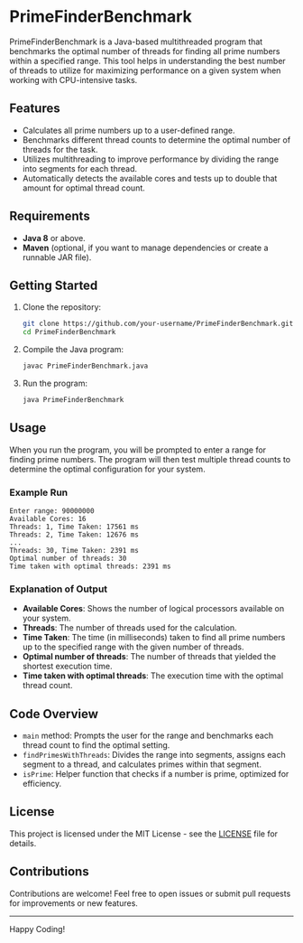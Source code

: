 
# PrimeFinderBenchmark

PrimeFinderBenchmark is a Java-based multithreaded program that benchmarks the optimal number of threads for finding all prime numbers within a specified range. This tool helps in understanding the best number of threads to utilize for maximizing performance on a given system when working with CPU-intensive tasks.

## Features

- Calculates all prime numbers up to a user-defined range.
- Benchmarks different thread counts to determine the optimal number of threads for the task.
- Utilizes multithreading to improve performance by dividing the range into segments for each thread.
- Automatically detects the available cores and tests up to double that amount for optimal thread count.

## Requirements

- **Java 8** or above.
- **Maven** (optional, if you want to manage dependencies or create a runnable JAR file).

## Getting Started

1. Clone the repository:
   ```bash
   git clone https://github.com/your-username/PrimeFinderBenchmark.git
   cd PrimeFinderBenchmark
   ```

2. Compile the Java program:
   ```bash
   javac PrimeFinderBenchmark.java
   ```

3. Run the program:
   ```bash
   java PrimeFinderBenchmark
   ```

## Usage

When you run the program, you will be prompted to enter a range for finding prime numbers. The program will then test multiple thread counts to determine the optimal configuration for your system.

### Example Run

```plaintext
Enter range: 90000000
Available Cores: 16
Threads: 1, Time Taken: 17561 ms
Threads: 2, Time Taken: 12676 ms
...
Threads: 30, Time Taken: 2391 ms
Optimal number of threads: 30
Time taken with optimal threads: 2391 ms
```

### Explanation of Output

- **Available Cores**: Shows the number of logical processors available on your system.
- **Threads**: The number of threads used for the calculation.
- **Time Taken**: The time (in milliseconds) taken to find all prime numbers up to the specified range with the given number of threads.
- **Optimal number of threads**: The number of threads that yielded the shortest execution time.
- **Time taken with optimal threads**: The execution time with the optimal thread count.

## Code Overview

- `main` method: Prompts the user for the range and benchmarks each thread count to find the optimal setting.
- `findPrimesWithThreads`: Divides the range into segments, assigns each segment to a thread, and calculates primes within that segment.
- `isPrime`: Helper function that checks if a number is prime, optimized for efficiency.

## License

This project is licensed under the MIT License - see the [LICENSE](LICENSE) file for details.

## Contributions

Contributions are welcome! Feel free to open issues or submit pull requests for improvements or new features.

---

Happy Coding!
